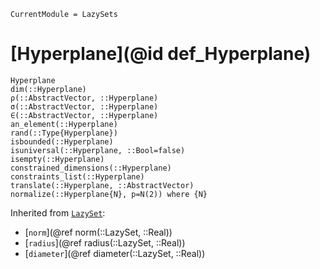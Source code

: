 ```@meta
CurrentModule = LazySets
```

# [Hyperplane](@id def_Hyperplane)

```@docs
Hyperplane
dim(::Hyperplane)
ρ(::AbstractVector, ::Hyperplane)
σ(::AbstractVector, ::Hyperplane)
∈(::AbstractVector, ::Hyperplane)
an_element(::Hyperplane)
rand(::Type{Hyperplane})
isbounded(::Hyperplane)
isuniversal(::Hyperplane, ::Bool=false)
isempty(::Hyperplane)
constrained_dimensions(::Hyperplane)
constraints_list(::Hyperplane)
translate(::Hyperplane, ::AbstractVector)
normalize(::Hyperplane{N}, p=N(2)) where {N}
```
Inherited from [`LazySet`](@ref):
* [`norm`](@ref norm(::LazySet, ::Real))
* [`radius`](@ref radius(::LazySet, ::Real))
* [`diameter`](@ref diameter(::LazySet, ::Real))
